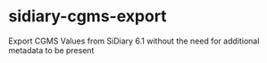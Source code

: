# sidiary-cgms-export
Export CGMS Values from SiDiary 6.1 without the need for additional metadata to be present
